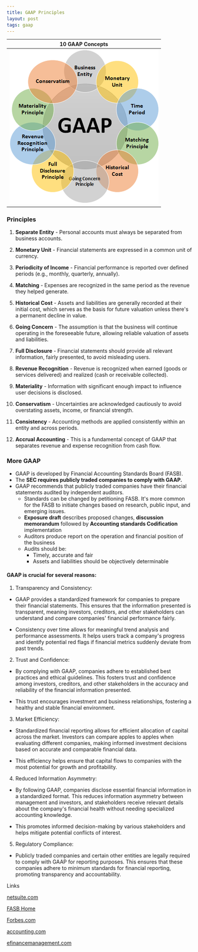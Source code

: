 ```yaml
---
title: GAAP Principles  
layout: post  
tags: gaap  
---
```


| 10 GAAP Concepts|
|:-:|
|![GAAP](/assets/misc/gaap.png)|

### Principles   

1. **Separate Entity** - Personal accounts must always be separated from business accounts. 

1. **Monetary Unit** - Financial statements are expressed in a common unit of currency.  

1. **Periodicity of Income** - Financial performance is reported over defined periods (e.g., monthly, quarterly, annually).  

1. **Matching** - Expenses are recognized in the same period as the revenue they helped generate. 

1. **Historical Cost** - Assets and liabilities are generally recorded at their initial cost, which serves as the basis for future valuation unless there's a permanent decline in value.  

1. **Going Concern** - The assumption is that the business will continue operating in the foreseeable future, allowing reliable valuation of assets and liabilities.  

1. **Full Disclosure** - Financial statements should provide all relevant information, fairly presented, to avoid misleading users.  

1. **Revenue Recognition** - Revenue is recognized when earned (goods or services delivered) and realized (cash or receivable collected).

1. **Materiality** - Information with significant enough impact to influence user decisions is disclosed.  

1. **Conservatism** - Uncertainties are acknowledged cautiously to avoid overstating assets, income, or financial strength.   

1. **Consistency** - Accounting methods are applied consistently within an entity and across periods.   

1. **Accrual Accounting** - This is a fundamental concept of GAAP that separates revenue and expense recognition from cash flow.



### More GAAP

- GAAP is developed by Financial Accounting Standards Board (FASB).  
- The **SEC requires publicly traded companies to comply with GAAP.** 
- GAAP recommends that publicly traded companies have their financial statements audited by independent auditors.   
  - Standards can be changed by petitioning FASB. It's more common for the FASB to initiate changes based on research, public input, and emerging issues.  
  - **Exposure draft** describes proposed changes, **discussion memorandum** followed by **Accounting standards Codification** implementation  
  - Auditors produce report on the operation and financial position of the business   
  - Audits should be:  
    - Timely, accurate and fair   
    - Assets and liabilities should be objectively determinable  


#### GAAP is crucial for several reasons:

1. Transparency and Consistency:

  - GAAP provides a standardized framework for companies to prepare their financial statements. This ensures that the information presented is transparent, meaning investors, creditors, and other stakeholders can understand and compare companies' financial performance fairly.

  - Consistency over time allows for meaningful trend analysis and performance assessments. It helps users track a company's progress and identify potential red flags if financial metrics suddenly deviate from past trends.

2. Trust and Confidence:

  - By complying with GAAP, companies adhere to established best practices and ethical guidelines. This fosters trust and confidence among investors, creditors, and other stakeholders in the accuracy and reliability of the financial information presented.

  - This trust encourages investment and business relationships, fostering a healthy and stable financial environment.

3. Market Efficiency:

  - Standardized financial reporting allows for efficient allocation of capital across the market. Investors can compare apples to apples when evaluating different companies, making informed investment decisions based on accurate and comparable financial data.

  - This efficiency helps ensure that capital flows to companies with the most potential for growth and profitability.

4. Reduced Information Asymmetry:

  - By following GAAP, companies disclose essential financial information in a standardized format. This reduces information asymmetry between management and investors, and stakeholders receive relevant details about the company's financial health without needing specialized accounting knowledge.

  - This promotes informed decision-making by various stakeholders and helps mitigate potential conflicts of interest.

5. Regulatory Compliance:

  - Publicly traded companies and certain other entities are legally required to comply with GAAP for reporting purposes. This ensures that these companies adhere to minimum standards for financial reporting, promoting transparency and accountability.


Links

[netsuite.com](https://www.netsuite.com/portal/resource/articles/accounting/general-accepted-accounting-principles-gaap.shtml)

[FASB Home](https://asc.fasb.org/Home)

[Forbes.com](https://www.forbes.com/advisor/business/generally-accepted-accounting-principles-gaap-guide/)

[accounting.com](https://www.accounting.com/resources/gaap/)

[efinancemanagement.com](https://efinancemanagement.com/financial-accounting/all-10-gaap-principles)
